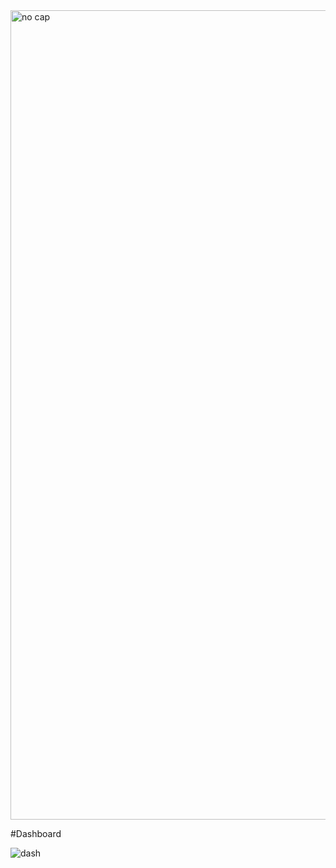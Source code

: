 
<img width="1295" alt="no cap" src="https://github.com/user-attachments/assets/88253c70-e8f3-47f1-89ee-32b64d0a90c5" />


#Dashboard

![dash](https://github.com/user-attachments/assets/a3e08871-e6b3-4677-afe4-29a3019ca7be)
